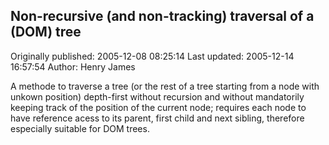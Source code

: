 ## Non-recursive (and non-tracking) traversal of a (DOM) tree

Originally published: 2005-12-08 08:25:14
Last updated: 2005-12-14 16:57:54
Author: Henry James

A methode to traverse a tree (or the rest of a tree starting from a node with unkown position) depth-first without recursion and without mandatorily keeping track of the position of the current node; requires each node to have reference acess to its parent, first child and next sibling, therefore especially suitable for DOM trees.